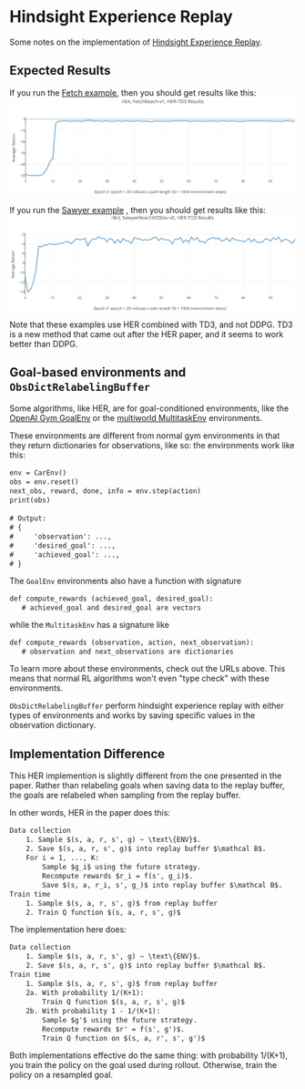 # Hindsight Experience Replay
Some notes on the implementation of
[Hindsight Experience Replay](https://arxiv.org/abs/1707.01495).
## Expected Results
If you run the [Fetch example](examples/her/her_td3_gym_fetch_reach.py), then
 you should get results like this:
 ![Fetch HER results](images/FetchReach-v1_HER-TD3.png)
 
If you run the [Sawyer example](examples/her/her_td3_multiworld_sawyer_reach.py)
, then you should get results like this:
 ![Sawyer HER results](images/SawyerReachXYZEnv-v0_HER-TD3.png)
 
Note that these examples use HER combined with TD3, and not DDPG.
TD3 is a new method that came out after the HER paper, and it seems to work 
better than DDPG.

## Goal-based environments and `ObsDictRelabelingBuffer`
Some algorithms, like HER, are for goal-conditioned environments, like 
the [OpenAI Gym GoalEnv](https://blog.openai.com/ingredients-for-robotics-research/)
or the [multiworld MultitaskEnv](https://github.com/vitchyr/multiworld/) 
environments.

These environments are different from normal gym environments in that they 
return dictionaries for observations, like so: the environments work like this:

```
env = CarEnv()
obs = env.reset()
next_obs, reward, done, info = env.step(action)
print(obs)

# Output:
# {
#     'observation': ...,
#     'desired_goal': ...,
#     'achieved_goal': ...,
# }
```
The `GoalEnv` environments also have a function with signature
```
def compute_rewards (achieved_goal, desired_goal):
   # achieved_goal and desired_goal are vectors
```
while the `MultitaskEnv` has a signature like
```
def compute_rewards (observation, action, next_observation):
   # observation and next_observations are dictionaries
```
To learn more about these environments, check out the URLs above.
This means that normal RL algorithms won't even "type check" with these 
environments.

`ObsDictRelabelingBuffer` perform hindsight experience replay with 
either types of environments and works by saving specific values in the 
observation dictionary.

## Implementation Difference
This HER implemention is slightly different from the one presented in the paper.
Rather than relabeling goals when saving data to the replay buffer, the goals
are relabeled when sampling from the replay buffer.


In other words, HER in the paper does this:

    Data collection
        1. Sample $(s, a, r, s', g) ~ \text\{ENV}$.
        2. Save $(s, a, r, s', g)$ into replay buffer $\mathcal B$.
        For i = 1, ..., K:
            Sample $g_i$ using the future strategy.
            Recompute rewards $r_i = f(s', g_i)$.
            Save $(s, a, r_i, s', g_)$ into replay buffer $\mathcal B$.
    Train time
        1. Sample $(s, a, r, s', g)$ from replay buffer
        2. Train Q function $(s, a, r, s', g)$

The implementation here does:

    Data collection
        1. Sample $(s, a, r, s', g) ~ \text\{ENV}$.
        2. Save $(s, a, r, s', g)$ into replay buffer $\mathcal B$.
    Train time
        1. Sample $(s, a, r, s', g)$ from replay buffer
        2a. With probability 1/(K+1):
            Train Q function $(s, a, r, s', g)$
        2b. With probability 1 - 1/(K+1):
            Sample $g'$ using the future strategy.
            Recompute rewards $r' = f(s', g')$.
            Train Q function on $(s, a, r', s', g')$

Both implementations effective do the same thing: with probability 1/(K+1), 
you train the policy on the goal used during rollout. Otherwise, train the 
policy on a resampled goal.

